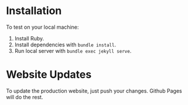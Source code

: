 # Installation

To test on your local machine:

1. Install Ruby.
2. Install dependencies with `bundle install`.
3. Run local server with `bundle exec jekyll serve`.

# Website Updates

To update the production website, just push your changes. Github Pages will do the rest.
